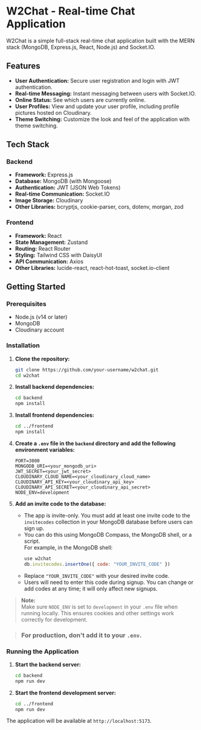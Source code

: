 # W2Chat - Real-time Chat Application

W2Chat is a simple full-stack real-time chat application built with the MERN stack (MongoDB, Express.js, React, Node.js) and Socket.IO.

## Features

*   **User Authentication:** Secure user registration and login with JWT authentication.
*   **Real-time Messaging:** Instant messaging between users with Socket.IO.
*   **Online Status:** See which users are currently online.
*   **User Profiles:** View and update your user profile, including profile pictures hosted on Cloudinary.
*   **Theme Switching:** Customize the look and feel of the application with theme switching.

## Tech Stack

### Backend

*   **Framework:** Express.js
*   **Database:** MongoDB (with Mongoose)
*   **Authentication:** JWT (JSON Web Tokens)
*   **Real-time Communication:** Socket.IO
*   **Image Storage:** Cloudinary
*   **Other Libraries:** bcryptjs, cookie-parser, cors, dotenv, morgan, zod

### Frontend

*   **Framework:** React
*   **State Management:** Zustand
*   **Routing:** React Router
*   **Styling:** Tailwind CSS with DaisyUI
*   **API Communication:** Axios
*   **Other Libraries:** lucide-react, react-hot-toast, socket.io-client

## Getting Started

### Prerequisites

*   Node.js (v14 or later)
*   MongoDB
*   Cloudinary account

### Installation

1.  **Clone the repository:**

    ```bash
    git clone https://github.com/your-username/w2chat.git
    cd w2chat
    ```

2.  **Install backend dependencies:**

    ```bash
    cd backend
    npm install
    ```

3.  **Install frontend dependencies:**

    ```bash
    cd ../frontend
    npm install
    ```

4.  **Create a `.env` file in the `backend` directory and add the following environment variables:**

    ```
    PORT=3000
    MONGODB_URI=<your_mongodb_uri>
    JWT_SECRET=<your_jwt_secret>
    CLOUDINARY_CLOUD_NAME=<your_cloudinary_cloud_name>
    CLOUDINARY_API_KEY=<your_cloudinary_api_key>
    CLOUDINARY_API_SECRET=<your_cloudinary_api_secret>
    NODE_ENV=development
    ```

5.  **Add an invite code to the database:**

    - The app is invite-only. You must add at least one invite code to the `invitecodes` collection in your MongoDB database before users can sign up.
    - You can do this using MongoDB Compass, the MongoDB shell, or a script.  
      For example, in the MongoDB shell:
      ```js
      use w2chat
      db.invitecodes.insertOne({ code: "YOUR_INVITE_CODE" })
      ```
    - Replace `"YOUR_INVITE_CODE"` with your desired invite code.  
    - Users will need to enter this code during signup. You can change or add codes at any time; it will only affect new signups.

> **Note:**  
> Make sure `NODE_ENV` is set to `development` in your `.env` file when running locally. This ensures cookies and other settings work correctly for development. 

> ###  For production, don't add it to your `.env`.

### Running the Application

1.  **Start the backend server:**

    ```bash
    cd backend
    npm run dev
    ```

2.  **Start the frontend development server:**

    ```bash
    cd ../frontend
    npm run dev
    ```

The application will be available at `http://localhost:5173`.